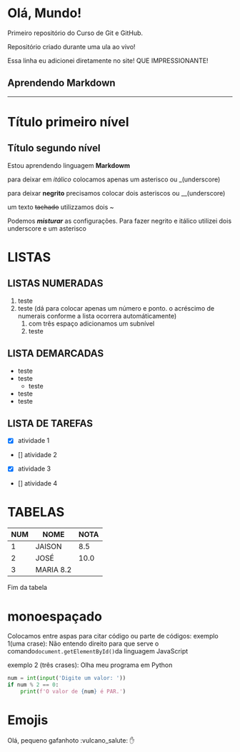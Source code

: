 # Olá, Mundo!
 Primeiro repositório do Curso de Git e GitHub.

 Repositório criado durante uma ula ao vivo!

Essa linha eu adicionei diretamente no site! QUE IMPRESSIONANTE!

## Aprendendo Markdown
***

# Título primeiro nível

## Título segundo nível

Estou aprendendo linguagem **Markdowm**

para deixar em *itálico* colocamos apenas um asterisco ou _(underscore)

para deixar **negrito** precisamos colocar dois asteriscos ou __(underscore)

um texto ~~tachado~~ utilizzamos dois ~

Podemos __*misturar*__ as configurações. Para fazer negrito e itálico utilizei dois underscore e um asterisco

# LISTAS

## LISTAS NUMERADAS 

1. teste
1. teste (dá para colocar apenas um número e ponto. o acréscimo de numerais conforme a lista ocorrera automáticamente)
   1. com três espaço adicionamos um subnível
    1. teste


## LISTA DEMARCADAS

* teste
* teste
   * teste
* teste
* teste


## LISTA DE TAREFAS

- [x] atividade 1
- [] atividade 2
- [x] atividade 3
- [] atividade 4

# TABELAS

NUM | NOME | NOTA
--- | --- | ---
1 | JAISON | 8.5
2 | JOSÉ | 10.0
3 | MARIA  8.2

Fim da tabela

# monoespaçado

Colocamos entre aspas para citar código ou parte de códigos:
exemplo 1(uma crase):
Não entendo direito para que serve o comando`document.getElementById()`da linguagem JavaScript

exemplo 2 (três crases):
Olha meu programa em Python

```python
num = int(input('Digite um valor: '))
if num % 2 == 0:
    print(f'O valor de {num} é PAR.')

```

# Emojis

Olá, pequeno gafanhoto :vulcano_salute: :hand: 






